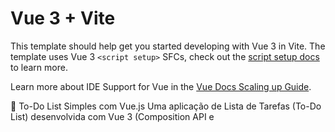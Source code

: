 # Vue 3 + Vite

This template should help get you started developing with Vue 3 in Vite. The template uses Vue 3 `<script setup>` SFCs, check out the [script setup docs](https://v3.vuejs.org/api/sfc-script-setup.html#sfc-script-setup) to learn more.

Learn more about IDE Support for Vue in the [Vue Docs Scaling up Guide](https://vuejs.org/guide/scaling-up/tooling.html#ide-support).




📝 To-Do List Simples com Vue.js
Uma aplicação de Lista de Tarefas (To-Do List) desenvolvida com Vue 3 (Composition API e <script setup>) e Vite, focada em reatividade e simplicidade. Este projeto foi criado com o objetivo de demonstrar as funcionalidades básicas de gerenciamento de estado em Vue, como v-model, v-for e manipulação de eventos.


⚙️ Tecnologias Utilizadas
Vue.js 3: Framework JavaScript progressivo.

Vite: Ferramenta de desenvolvimento e bundler rápido para Vue.

JavaScript: Lógica principal da aplicação.

HTML/CSS: Estrutura e estilização dos componentes.




📦 Funcionalidades:

A aplicação possui as funcionalidades essenciais de uma Lista de Tarefas:

Adicionar Tarefa: Insira o texto no campo de entrada e pressione Enter ou clique no botão Adicionar.

Listar Tarefas: Todas as tarefas ativas e concluídas são exibidas dinamicamente na tela.

Remover Tarefa: Use o botão "Remover" em cada item para excluir a tarefa da lista.

Marcar como Concluída (Toggle): Clique no texto da tarefa para riscá-la e visualmente marcá-la como concluída. Clicar novamente a reativa.

Estilização Minimalista: O design é limpo e direto, usando CSS simples com style scoped.

 SIM empolguei um pouco :)